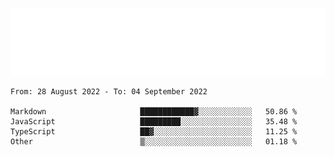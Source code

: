 [![](./hello.svg)](https://blog.yrobot.top?ref=github-yrobot)

<!--START_SECTION:waka-->

```text
From: 28 August 2022 - To: 04 September 2022

Markdown                     ████████████▓░░░░░░░░░░░░   50.86 %
JavaScript                   █████████░░░░░░░░░░░░░░░░   35.48 %
TypeScript                   ██▓░░░░░░░░░░░░░░░░░░░░░░   11.25 %
Other                        ▒░░░░░░░░░░░░░░░░░░░░░░░░   01.18 %
```

<!--END_SECTION:waka-->
